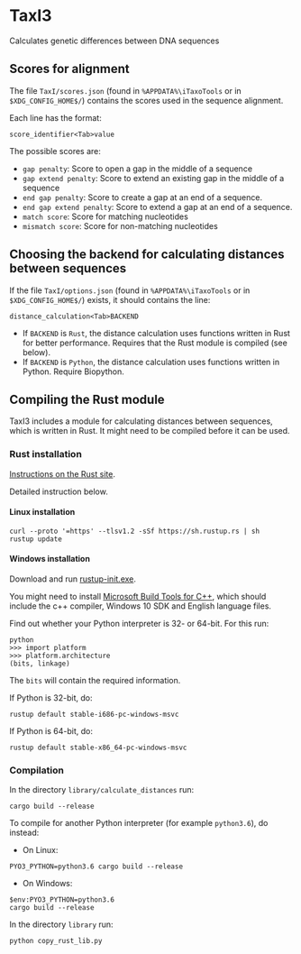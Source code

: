 # TaxI3
Calculates genetic differences between DNA sequences

## Scores for alignment
The file `TaxI/scores.json` (found in `%APPDATA%\iTaxoTools` or in `$XDG_CONFIG_HOME$/`) 
contains the scores used in the sequence alignment.

Each line has the format:
```
score_identifier<Tab>value
```

The possible scores are:
* `gap penalty`: Score to open a gap in the middle of a sequence
* `gap extend penalty`: Score to extend an existing gap in the middle of a sequence
* `end gap penalty`: Score to create a gap at an end of a sequence.
* `end gap extend penalty`: Score to extend a gap at an end of a sequence.
* `match score`: Score for matching nucleotides
* `mismatch score`: Score for non-matching nucleotides

## Choosing the backend for calculating distances between sequences
If the file `TaxI/options.json` (found in `%APPDATA%\iTaxoTools` or in `$XDG_CONFIG_HOME$/`) exists,
it should contains the line:
```
distance_calculation<Tab>BACKEND
```
* If `BACKEND` is `Rust`, the distance calculation uses functions written in Rust for better performance. Requires that the Rust module is compiled (see below).
* If `BACKEND` is `Python`, the distance calculation uses functions written in Python. Require Biopython.

## Compiling the Rust module

TaxI3 includes a module for calculating distances between sequences, which is written in Rust. It might need to be compiled before it can be used.

### Rust installation
[Instructions on the Rust site](https://www.rust-lang.org/tools/install).

Detailed instruction below.

#### Linux installation

```
curl --proto '=https' --tlsv1.2 -sSf https://sh.rustup.rs | sh
rustup update
```

#### Windows installation
Download and run [rustup-init.exe](https://static.rust-lang.org/rustup/dist/i686-pc-windows-gnu/rustup-init.exe).

You might need to install [Microsoft Build Tools for C++](https://visualstudio.microsoft.com/de/visual-cpp-build-tools), which should include the c++ compiler, Windows 10 SDK and English language files.

Find out whether your Python interpreter is 32- or 64-bit. For this run:
```
python
>>> import platform
>>> platform.architecture
(bits, linkage)
```
The `bits` will contain the required information.

If Python is 32-bit, do:
```
rustup default stable-i686-pc-windows-msvc
```

If Python is 64-bit, do:
```
rustup default stable-x86_64-pc-windows-msvc
```

### Compilation

In the directory `library/calculate_distances` run:
```
cargo build --release
```

To compile for another Python interpreter (for example `python3.6`), do instead:
* On Linux:
```
PYO3_PYTHON=python3.6 cargo build --release
```
* On Windows:
```
$env:PYO3_PYTHON=python3.6 
cargo build --release
```

In the directory `library` run:
```
python copy_rust_lib.py
```

